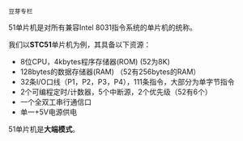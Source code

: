 `豆芽专栏`

51单片机是对所有兼容Intel 8031指令系统的单片机的统称。

我们以**STC51**单片机为例，其具备以下资源：

- 8位CPU，4kbytes程序存储器(ROM) (52为8K)
- 128bytes的数据存储器(RAM) （52有256bytes的RAM）
- 32条I/O口线（P1，P2，P3，P4），111条指令，大部分为单字节指令
- 2个可编程定时/计数器，5个中断源，2个优先级（52有6个）
- 一个全双工串行通信口
- 单一+5V电源供电

51单片机是**大端模式**。